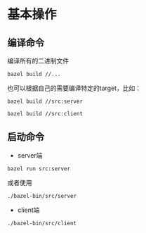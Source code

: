 # 基本操作

## 编译命令

编译所有的二进制文件
```
bazel build //...
```

也可以根据自己的需要编译特定的target，比如：
```
bazel build //src:server
```
```
bazel build //src:client
```

## 启动命令

* server端
```
bazel run src:server
```
或者使用
```
./bazel-bin/src/server
```
* client端
```
./bazel-bin/src/client
```
